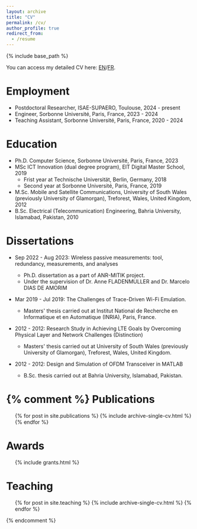 ```yaml
---
layout: archive
title: "CV"
permalink: /cv/
author_profile: true
redirect_from:
  - /resume
---
```


{% include base_path %}

You can access my detailed CV here: [EN](/files/CV_SYED_anglais.pdf)/[FR](/files/CV_SYED_francais.pdf).

Employment
======
* Postdoctoral Researcher, ISAE-SUPAERO, Toulouse, 2024 - present
* Engineer, Sorbonne Université, Paris, France, 2023 - 2024
* Teaching Assistant, Sorbonne Université, Paris, France, 2020 - 2024

Education
======
* Ph.D. Computer Science, Sorbonne Université, Paris, France, 2023
* MSc ICT Innovation (dual degree program), EIT Digital Master School, 2019
  * Frist year at Technische Universität, Berlin, Germany, 2018
  * Second year at Sorbonne Université, Paris, France, 2019
* M.Sc. Mobile and Satellite Communications, University of South Wales (previously University of Glamorgan), Treforest, Wales, United Kingdom, 2012
* B.Sc. Electrical (Telecommunication) Engineering, Bahria University, Islamabad, Pakistan, 2010


Dissertations
======
* Sep 2022 - Aug 2023:  Wireless passive measurements: tool, redundancy, measurements, and analyses
  * Ph.D. dissertation as a part of ANR-MITIK project.
  * Under the supervision of Dr. Anne FLADENMULLER and Dr. Marcelo DIAS DE AMORIM

* Mar 2019 - Jul 2019: The Challenges of Trace-Driven Wi-Fi Emulation.
  * Masters' thesis carried out at Institut National de Recherche en Informatique et en Automatique (INRIA), Paris, France.

* 2012 - 2012: Research Study in Achieving LTE Goals by Overcoming Physical Layer and Network Challenges (Distinction)
  * Masters' thesis carried out at University of South Wales (previously University of Glamorgan), Treforest, Wales, United Kingdom.

* 2012 - 2012: Design and Simulation of OFDM Transceiver in MATLAB
  * B.Sc. thesis carried out at Bahria University, Islamabad, Pakistan.
  

{% comment %}
Publications
======
  <ul>{% for post in site.publications %}
    {% include archive-single-cv.html %}
  {% endfor %}</ul>

  
Awards
======
  <ul>
    {% include grants.html %}</ul>
  

Teaching
======
  <ul>{% for post in site.teaching %}
    {% include archive-single-cv.html %}
  {% endfor %}</ul>
{% endcomment %}
